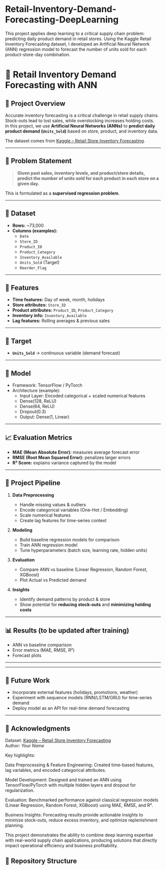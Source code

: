 # Retail-Inventory-Demand-Forecasting-DeepLearning
This project applies deep learning to a critical supply chain problem: predicting daily product demand in retail stores. Using the Kaggle Retail Inventory Forecasting dataset, I developed an Artificial Neural Network (ANN) regression model to forecast the number of units sold for each product-store-day combination.




# 🏬 Retail Inventory Demand Forecasting with ANN

## 📌 Project Overview
Accurate inventory forecasting is a critical challenge in retail supply chains. Stock-outs lead to lost sales, while overstocking increases holding costs.  
In this project, we use **Artificial Neural Networks (ANNs)** to **predict daily product demand (`Units_Sold`)** based on store, product, and inventory data.  

The dataset comes from [Kaggle – Retail Store Inventory Forecasting](https://www.kaggle.com/datasets/anirudhchauhan/retail-store-inventory-forecasting-dataset).

---

## 🎯 Problem Statement
> **Given past sales, inventory levels, and product/store details, predict the number of units sold for each product in each store on a given day.**

This is formulated as a **supervised regression problem**.

---

## 📂 Dataset
- **Rows:** ~73,000  
- **Columns (examples):**
  - `Date`
  - `Store_ID`
  - `Product_ID`
  - `Product_Category`
  - `Inventory_Available`
  - `Units_Sold` (Target)
  - `Reorder_Flag`

---

## 🔧 Features
- **Time features:** Day of week, month, holidays  
- **Store attributes:** `Store_ID`  
- **Product attributes:** `Product_ID`, `Product_Category`  
- **Inventory info:** `Inventory_Available`  
- **Lag features:** Rolling averages & previous sales  

---

## 🎯 Target
- **`Units_Sold`** → continuous variable (demand forecast)

---

## 🧠 Model
- Framework: TensorFlow / PyTorch  
- Architecture (example):  
  - Input Layer: Encoded categorical + scaled numerical features  
  - Dense(128, ReLU)  
  - Dense(64, ReLU)  
  - Dropout(0.3)  
  - Output: Dense(1, Linear)  

---

## 📈 Evaluation Metrics
- **MAE (Mean Absolute Error):** measures average forecast error  
- **RMSE (Root Mean Squared Error):** penalizes larger errors  
- **R² Score:** explains variance captured by the model  

---

## 🚀 Project Pipeline
1. **Data Preprocessing**
   - Handle missing values & outliers  
   - Encode categorical variables (One-Hot / Embedding)  
   - Scale numerical features  
   - Create lag features for time-series context  

2. **Modeling**
   - Build baseline regression models for comparison  
   - Train ANN regression model  
   - Tune hyperparameters (batch size, learning rate, hidden units)  

3. **Evaluation**
   - Compare ANN vs baseline (Linear Regression, Random Forest, XGBoost)  
   - Plot Actual vs Predicted demand  

4. **Insights**
   - Identify demand patterns by product & store  
   - Show potential for **reducing stock-outs** and **minimizing holding costs**  

---

## 📊 Results (to be updated after training)
- ANN vs baseline comparison  
- Error metrics (MAE, RMSE, R²)  
- Forecast plots  

---








---

## 🔮 Future Work
- Incorporate external features (holidays, promotions, weather)  
- Experiment with sequence models (RNN/LSTM/GRU) for time-series demand  
- Deploy model as an API for real-time demand forecasting  

---

## 🙌 Acknowledgments
Dataset: [Kaggle – Retail Store Inventory Forecasting](https://www.kaggle.com/datasets/anirudhchauhan/retail-store-inventory-forecasting-dataset)  
Author: *Your Name*  





Key highlights:

Data Preprocessing & Feature Engineering: Created time-based features, lag variables, and encoded categorical attributes.

Model Development: Designed and trained an ANN using TensorFlow/PyTorch with multiple hidden layers and dropout for regularization.

Evaluation: Benchmarked performance against classical regression models (Linear Regression, Random Forest, XGBoost) using MAE, RMSE, and R².

Business Insights: Forecasting results provide actionable insights to minimize stock-outs, reduce excess inventory, and optimize replenishment planning.

This project demonstrates the ability to combine deep learning expertise with real-world supply chain applications, producing solutions that directly impact operational efficiency and business profitability.












## 📁 Repository Structure

